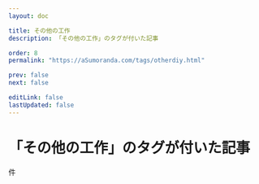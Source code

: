 ```yaml
---
layout: doc

title: その他の工作
description: 「その他の工作」のタグが付いた記事

order: 8
permalink: "https://aSumoranda.com/tags/otherdiy.html"

prev: false
next: false

editLink: false
lastUpdated: false
---
```


<script lang="ts" setup>
    import TaggedPostList   from "../.vitepress/components/TaggedPostList.vue"
    import PostCounter      from "../.vitepress/components/PostCounter.vue"
</script>

# 「その他の工作」のタグが付いた記事

<span class="text-base"><PostCounter tag="otherdiy" /></span>件

<TaggedPostList tag="otherdiy" />
